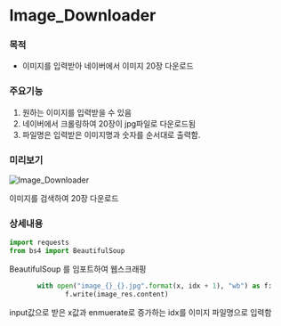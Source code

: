 # Image_Downloader

### 목적
- 이미지를 입력받아 네이버에서 이미지 20장 다운로드

### 주요기능
1. 원하는 이미지를 입력받을 수 있음
2. 네이버에서 크롤링하여 20장이 jpg파일로 다운로드됨
3. 파일명은 입력받은 이미지명과 숫자를 순서대로 출력함.

### 미리보기
![Image_Downloader](https://user-images.githubusercontent.com/71266602/95449626-00563880-09a0-11eb-99a2-1ecf6d2a2fde.png)


이미지를 검색하여 20장 다운로드

### 상세내용
```python
import requests
from bs4 import BeautifulSoup
```
BeautifulSoup 를 임포트하여 웹스크래핑
```python
       with open("image_{}_{}.jpg".format(x, idx + 1), "wb") as f:
              f.write(image_res.content)
```
input값으로 받은 x값과 enmuerate로 증가하는 idx를 이미지 파일명으로 입력함




